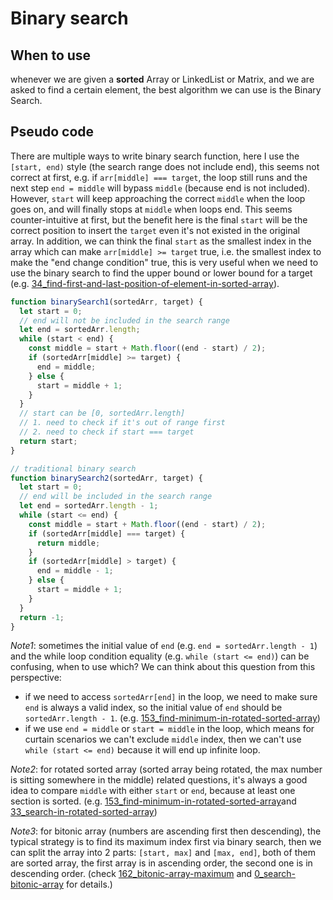# Binary search

## When to use

whenever we are given a **sorted** Array or LinkedList or Matrix, and we are asked to find a certain element, the best algorithm we can use is the Binary Search.

## Pseudo code

There are multiple ways to write binary search function, here I use the `[start, end)` style (the search range does not include end), this seems not correct at first, e.g. if `arr[middle] === target`, the loop still runs and the next step `end = middle` will bypass `middle` (because end is not included). However, `start` will keep approaching the correct `middle` when the loop goes on, and will finally stops at `middle` when loops end. This seems counter-intuitive at first, but the benefit here is the final `start` will be the correct position to insert the `target` even it's not existed in the original array. In addition, we can think the final `start` as the smallest index in the array which can make `arr[middle] >= target` true, i.e. the smallest index to make the "end change condition" true, this is very useful when we need to use the binary search to find the upper bound or lower bound for a target (e.g. [34_find-first-and-last-position-of-element-in-sorted-array](./34_find-first-and-last-position-of-element-in-sorted-array.js)).

```javascript
function binarySearch1(sortedArr, target) {
  let start = 0;
  // end will not be included in the search range
  let end = sortedArr.length;
  while (start < end) {
    const middle = start + Math.floor((end - start) / 2);
    if (sortedArr[middle] >= target) {
      end = middle;
    } else {
      start = middle + 1;
    }
  }
  // start can be [0, sortedArr.length]
  // 1. need to check if it's out of range first
  // 2. need to check if start === target
  return start;
}

// traditional binary search
function binarySearch2(sortedArr, target) {
  let start = 0;
  // end will be included in the search range
  let end = sortedArr.length - 1;
  while (start <= end) {
    const middle = start + Math.floor((end - start) / 2);
    if (sortedArr[middle] === target) {
      return middle;
    }
    if (sortedArr[middle] > target) {
      end = middle - 1;
    } else {
      start = middle + 1;
    }
  }
  return -1;
}
```

_Note1_: sometimes the initial value of `end` (e.g. `end = sortedArr.length - 1`) and the while loop condition equality (e.g. `while (start <= end)`) can be confusing, when to use which? We can think about this question from this perspective:

- if we need to access `sortedArr[end]` in the loop, we need to make sure `end` is always a valid index, so the initial value of `end` should be `sortedArr.length - 1`. (e.g. [153_find-minimum-in-rotated-sorted-array](./153_find-minimum-in-rotated-sorted-array.js))
- if we use `end = middle` or `start = middle` in the loop, which means for curtain scenarios we can't exclude `middle` index, then we can't use `while (start <= end)` because it will end up infinite loop.

_Note2_: for rotated sorted array (sorted array being rotated, the max number is sitting somewhere in the middle) related questions, it's always a good idea to compare `middle` with either `start` or `end`, because at least one section is sorted. (e.g. [153_find-minimum-in-rotated-sorted-array](./153_find-minimum-in-rotated-sorted-array.js)and [33_search-in-rotated-sorted-array](./33_search-in-rotated-sorted-array.js))

_Note3_: for bitonic array (numbers are ascending first then descending), the typical strategy is to find its maximum index first via binary search, then we can split the array into 2 parts: `[start, max]` and `[max, end]`, both of them are sorted array, the first array is in ascending order, the second one is in descending order. (check [162_bitonic-array-maximum](./162_bitonic-array-maximum.js) and [0_search-bitonic-array](./0_search-bitonic-array.js) for details.)
